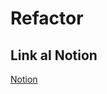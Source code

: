 # Refactor
<h2>Link al Notion</h2>
<a href="https://www.notion.so/Refactor-Activity-4f87f20559eb4f07bf638bc6f3939ad4?pvs=4">Notion</a>
